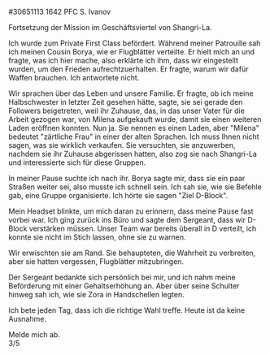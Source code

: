 #30651113 1642 PFC S. Ivanov  

Fortsetzung der Mission im Geschäftsviertel von Shangri-La.

Ich wurde zum Private First Class befördert. Während meiner Patrouille sah ich meinen Cousin Borya, wie er Flugblätter verteilte. Er hielt mich an und fragte, was ich hier mache, also erklärte ich ihm, dass wir eingestellt wurden, um den Frieden aufrechtzuerhalten. Er fragte, warum wir dafür Waffen brauchen. Ich antwortete nicht.

Wir sprachen über das Leben und unsere Familie. Er fragte, ob ich meine Halbschwester in letzter Zeit gesehen hätte, sagte, sie sei gerade den Followers beigetreten, weil ihr Zuhause, das, in das unser Vater für die Arbeit gezogen war, von Milena aufgekauft wurde, damit sie einen weiteren Laden eröffnen konnten. Nun ja. Sie nennen es einen Laden, aber "Milena" bedeutet "zärtliche Frau" in einer der alten Sprachen. Ich muss Ihnen nicht sagen, was sie wirklich verkaufen. Sie versuchten, sie anzuwerben, nachdem sie ihr Zuhause abgerissen hatten, also zog sie nach Shangri-La und interessierte sich für diese Gruppen.

In meiner Pause suchte ich nach ihr. Borya sagte mir, dass sie ein paar Straßen weiter sei, also musste ich schnell sein. Ich sah sie, wie sie Befehle gab, eine Gruppe organisierte. Ich hörte sie sagen "Ziel D-Block".

Mein Headset blinkte, um mich daran zu erinnern, dass meine Pause fast vorbei war. Ich ging zurück ins Büro und sagte dem Sergeant, dass wir D-Block verstärken müssen. Unser Team war bereits überall in D verteilt, ich konnte sie nicht im Stich lassen, ohne sie zu warnen.

Wir erwischten sie am Rand. Sie behaupteten, die Wahrheit zu verbreiten, aber sie hatten vergessen, Flugblätter mitzubringen.

Der Sergeant bedankte sich persönlich bei mir, und ich nahm meine Beförderung mit einer Gehaltserhöhung an. Aber über seine Schulter hinweg sah ich, wie sie Zora in Handschellen legten.

Ich bete jeden Tag, dass ich die richtige Wahl treffe. Heute ist da keine Ausnahme.

Melde mich ab.  
3/5  
